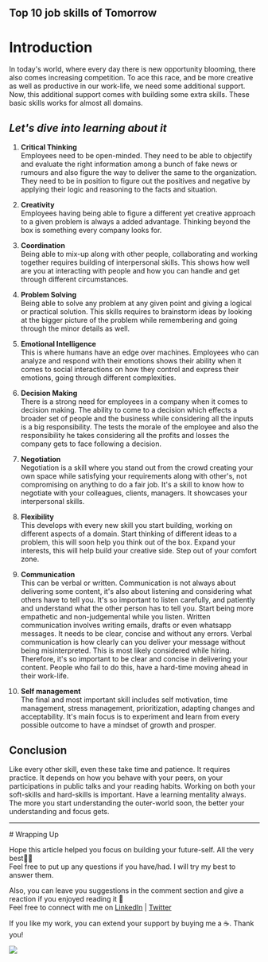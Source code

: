 ## Top 10 job skills of Tomorrow

<head><meta name="monetization" content="$ilp.uphold.com/fXgYL9dgXzHk"></head>
<!-- Google Tag Manager -->
<script>(function(w,d,s,l,i){w[l]=w[l]||[];w[l].push({'gtm.start':
new Date().getTime(),event:'gtm.js'});var f=d.getElementsByTagName(s)[0],
j=d.createElement(s),dl=l!='dataLayer'?'&l='+l:'';j.async=true;j.src=
'https://www.googletagmanager.com/gtm.js?id='+i+dl;f.parentNode.insertBefore(j,f);
})(window,document,'script','dataLayer','GTM-ND3TDD2');</script>
<!-- End Google Tag Manager -->
<!-- Google Tag Manager (noscript) -->
<noscript><iframe src="https://www.googletagmanager.com/ns.html?id=GTM-ND3TDD2"
height="0" width="0" style="display:none;visibility:hidden"></iframe></noscript>
<!-- End Google Tag Manager (noscript) -->

# Introduction
In today's world, where every day there is new opportunity blooming, there also comes increasing competition. To ace this race, and be more creative as well as productive in our work-life, we need some additional support. Now, this additional support comes with building some extra skills. These basic skills works for almost all domains.

## ***Let's dive into learning about it***

1. **Critical Thinking** <br>
Employees need to be open-minded. They need to be able to objectify and evaluate the right information among a bunch of fake news or rumours and also figure the way to deliver the same to the organization. They need to be in position to figure out the positives and negative by applying their logic  and reasoning to the facts and situation.

2. **Creativity** <br>
Employees having being able to figure a different yet creative approach to a given problem is always a added advantage. Thinking beyond the box is something every company looks for.

3. **Coordination** <br>
Being able to mix-up along with other people, collaborating and working together requires building of interpersonal skills. This shows how well are you at interacting with people and how you can handle and get through different circumstances.

4. **Problem Solving** <br>
Being able to solve any problem at any given point and giving a logical or practical solution. This skills requires to brainstorm ideas by looking at the bigger picture of the problem while remembering and going through the minor details as well.

5. **Emotional Intelligence** <br>
This is where humans have an edge over machines. Employees who can analyze and respond with their emotions shows their ability when it comes to social interactions on how they control and express their emotions, going through different complexities.

6. **Decision Making** <br>
There is a strong need for employees in a company when it comes to decision making.  The ability to come to a decision which effects a broader set of people and the business while considering all the inputs is a big responsibility. The tests the morale of the employee and also the responsibility he takes considering all the profits and losses the company gets to face following a decision.

7. **Negotiation** <br>
Negotiation is a skill where you stand out from the crowd creating your own space while satisfying your requirements along with other's, not compromising on anything to do a fair job. It's a skill to know how to negotiate with your colleagues, clients, managers. It showcases your interpersonal skills.

8. **Flexibility** <br>
This develops with every new skill you start building, working on different aspects of a domain. Start thinking of different ideas to a problem, this will soon help you think out of the box. Expand your interests, this will help build your creative side. Step out of your comfort zone.

9. **Communication** <br>
This can be verbal or written. Communication is not always about delivering some content, it's also about listening and considering what others have to tell you. It's so important to listen carefully, and patiently and understand what the other person has to tell you. Start being more empathetic and non-judgemental while you listen. Written communication involves writing emails, drafts or even whatsapp messages. It needs to be clear, concise and without any errors. Verbal communication is how clearly can you deliver your message without being misinterpreted. This is most likely considered while hiring. Therefore, it's so important to be clear and concise in delivering your content. People who fail to do this, have a hard-time moving ahead in their work-life. 

10. **Self management** <br>
The final and most important skill includes self motivation, time management, stress management, prioritization, adapting changes and acceptability. It's main focus is to experiment and learn from every possible outcome to have a mindset of growth and prosper.

## Conclusion
Like every other skill, even these take time and patience. It requires practice. It depends on how you behave with your peers, on your participations in public talks and your reading habits. Working on both your soft-skills and hard-skills is important. Have a learning mentality always. The more you start understanding the outer-world soon, the better your understanding and focus gets.

<hr></hr>
# Wrapping Up

Hope this article helped you focus on building your future-self. All the very best👍🏻 <br>
Feel free to put up any questions if you have/had. I will try my best to answer them.

Also, you can leave you suggestions in the comment section and give a reaction if you enjoyed reading it 💖 <br>
Feel free to connect with me on  [LinkedIn](https://www.linkedin.com/in/bhumikhokhani/)  |  [Twitter](https://twitter.com/bhumikhokhani) 
<br>
> 
If you like my work, you can extend your support by buying me a ☕. Thank you!

<a href="https://www.buymeacoffee.com/bhumikhokhani"><img src="https://img.buymeacoffee.com/button-api/?text=Buy me a coffee&emoji=&slug=bhumikhokhani&button_colour=FF5F5F&font_colour=ffffff&font_family=Cookie&outline_colour=000000&coffee_colour=FFDD00"></a>
